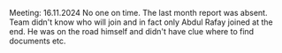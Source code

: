 Meeting: 16.11.2024
No one on time. The last month report was absent. Team didn't know who will join and in fact only Abdul Rafay joined at the end. He was on the road himself and didn't have clue where to find documents etc.
